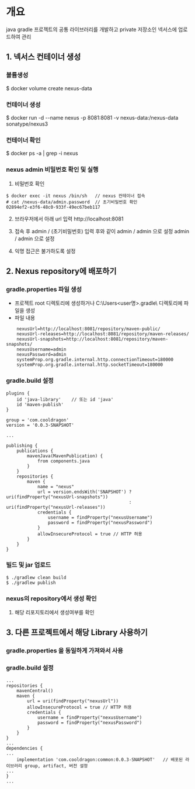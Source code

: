 # 개요
  java gradle 프로젝트의 공통 라이브러리를 개발하고 private 저장소인 넥서스에 업로드하여 관리

## 1. 넥서스 컨테이너 생성
### 볼륨생성
$ docker volume create nexus-data

### 컨테이너 생성
$ docker run -d --name nexus -p 8081:8081 -v nexus-data:/nexus-data sonatype/nexus3

### 컨테이너 확인
$ docker ps -a | grep -i nexus

### nexus admin 비밀번호 확인 및 실행
1) 비밀번호 확인
```
$ docker exec -it nexus /bin/sh   // nexus 컨테이너 접속
# cat /nexus-data/admin.password  // 초기비밀번호 확인
02894ef2-e3f6-48c0-933f-49ec67beb117
```
2) 브라우저에서 아래 url 입력
   http://localhost:8081 
   
3) 접속 후 admin / (초기비밀번호) 입력 후와 같이 admin / admin 으로 설정
   admin / admin 으로 설정

4) 익명 접근은 불가하도록 설정

## 2. Nexus repository에 배포하기
### gradle.properties 파일 생성
  - 프로젝트 root 디렉토리에 생성하거나 C:\Users\<user명>\.gradle\ 디렉토리에 파일을 생성
  - 파일 내용
```
    nexusUrl=http://localhost:8081/repository/maven-public/
    nexusUrl-releases=http://localhost:8081/repository/maven-releases/
    nexusUrl-snapshots=http://localhost:8081/repository/maven-snapshots/
    nexusUsername=admin
    nexusPassword=admin
    systemProp.org.gradle.internal.http.connectionTimeout=180000
    systemProp.org.gradle.internal.http.socketTimeout=180000
```

### gradle.build 설정
```
plugins {
    id 'java-library'    // 또는 id 'java'
    id 'maven-publish'
}

group = 'com.cooldragon'
version = '0.0.3-SNAPSHOT'

...

publishing {
    publications {
        mavenJava(MavenPublication) {
            from components.java
        }
    }
    repositories {
        maven {
            name = "nexus"
            url = version.endsWith('SNAPSHOT') ? uri(findProperty("nexusUrl-snapshots"))
                                               : uri(findProperty("nexusUrl-releases"))
            credentials {
                username = findProperty("nexusUsername")
                password = findProperty("nexusPassword")
            }
			allowInsecureProtocol = true // HTTP 허용
        }
    }
}
```

### 빌드 및 jar 업로드
```
$ ./gradlew clean build
$ ./gradlew publish
```

### nexus의 repository에서 생성 확인
1) 해당 리포지토리에서 생성여부를 확인

## 3. 다른 프로젝트에서 해당 Library 사용하기
### gradle.properties 을 동일하게 가져와서 사용

### gradle.build 설정
```
...
repositories {
	mavenCentral()
    maven {
		url = uri(findProperty("nexusUrl"))
		allowInsecureProtocol = true // HTTP 허용
		credentials {
			username = findProperty("nexusUsername")
			password = findProperty("nexusPassword")
		}
    }
}
...
dependencies {
...
    implementation 'com.cooldragon:common:0.0.3-SNAPSHOT'   // 배포된 라이브러리 group, artifact, 버전 설정
...
}
...
```
